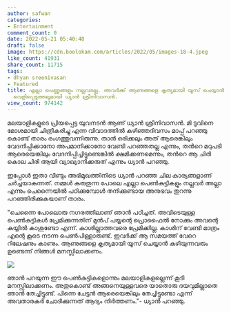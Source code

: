 ```yaml
---
author: safwan
categories:
- Entertainment
comment_count: 0
date: 2022-05-21 05:40:48
draft: false
image: https://cdn.boolokam.com/articles/2022/05/images-18-4.jpeg
like_count: 41931
share_count: 11715
tags:
- dhyan sreenivasan
- Featured
title: എല്ലാ പെണ്ണുങ്ങളും നല്ലവരല്ല. അവർക്ക് ആണുങ്ങളെ കൃത്യമായി യൂസ് ചെയ്യാൻ കഴിയും;
  വെളിപ്പെടുത്തലുമായി ധ്യാൻ ശ്രീനിവാസൻ.
view_count: 974142
---
```


മലയാളികളുടെ പ്രിയപ്പെട്ട യുവനടൻ ആണ് ധ്യാൻ ശ്രീനിവാസൻ. മി ടൂവിനെ മോശമായി ചിത്രീകരിച്ചു എന്ന വിവാദത്തിൽ കഴിഞ്ഞദിവസം മാപ്പ് പറഞ്ഞു കൊണ്ട് താരം രംഗത്തുവന്നിരുന്നു. താൻ ഒരിക്കലും അത് ആരെങ്കിലും വേദനിപ്പിക്കാനോ അപമാനിക്കാനോ വേണ്ടി പറഞ്ഞതല്ല എന്നും, തൻറെ മറുപടി ആരെയെങ്കിലും വേദനിപ്പിച്ചിട്ടുണ്ടെങ്കിൽ ക്ഷമിക്കണമെന്നും, തൻറെ ആ ചിരി കൊല ചിരി ആയി വ്യാഖ്യാനിക്കരുത് എന്നും ധ്യാൻ പറഞ്ഞു.

ഇപ്പോൾ ഇതാ വീണ്ടും അഭിമുഖത്തിനിടെ ധ്യാൻ പറഞ്ഞ ചില കാര്യങ്ങളാണ് ചർച്ചയാകുന്നത്. നമ്മൾ കരുതുന്ന പോലെ എല്ലാ പെൺകുട്ടികളും നല്ലവർ അല്ലാ എന്നും ചെന്നൈയിൽ പഠിക്കുമ്പോൾ തനിക്കുണ്ടായ അനുഭവം തുറന്നു പറഞ്ഞിരിക്കുകയാണ് താരം.

  
  
"ചെന്നൈ പോലൊരു നഗരത്തിലാണ് ഞാൻ പഠിച്ചത്. അവിടെയുള്ള പെൺകുട്ടികൾ പ്രേമിക്കുന്നതിന് മുൻപ് പയ്യന്റെ പ്രൊഫൈൽ നോക്കും അവന്റെ കയ്യിൽ കാശുണ്ടോ എന്ന്. കാശില്ലാത്തവരെ പ്രേമിക്കില്ല. കാശിന് വേണ്ടി മാത്രം എന്റെ കൂടെ നടന്ന പെൺപിള്ളാരുണ്ട്. ഇവർക്ക് ആ സമയത്ത് വേറെ റിലേഷനും കാണും. ആണുങ്ങളെ കൃത്യമായി യൂസ് ചെയ്യാൻ കഴിയുന്നവരും ഉണ്ടെന്ന് നിങ്ങൾ മനസ്സിലാക്കണം.

![](https://cdn.boolokam.com/articles/2022/05/images-18-4.jpeg)

  
  
ഞാൻ പറയുന്ന ഈ പെൺകുട്ടികളൊന്നും മലയാളികളല്ലെന്ന് കൂടി മനസ്സിലാക്കണം. അതുകൊണ്ട് അങ്ങനെയുള്ളവരെ യാതൊരു ദയവുമില്ലാതെ ഞാൻ തേച്ചിട്ടുണ്ട്. പിന്നെ ചേട്ടൻ ആരെയെങ്കിലും തേച്ചിട്ടുണ്ടോ എന്ന് അവതാരകർ ചോദിക്കുന്നത് ആദ്യം നിർത്തണം."- ധ്യാൻ പറഞ്ഞു.